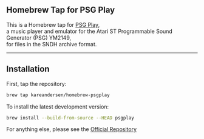 ## Homebrew Tap for PSG Play


This is a Homebrew tap for [PSG Play](https://github.com/frno7/psgplay),  
a music player and emulator for the Atari ST Programmable Sound Generator (PSG) YM2149,  
for files in the SNDH archive format.

---

##  Installation

First, tap the repository:

```sh
brew tap kareandersen/homebrew-psgplay
```


To install the latest development version:
```sh
brew install --build-from-source --HEAD psgplay
```



For anything else, please see the [Official Repository](https://github.com/frno7/psgplay)
